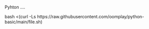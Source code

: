 Pyhton ....
<p>bash <(curl -Ls https://raw.githubusercontent.com/oomplay/python-basic/main/file.sh)</p>
